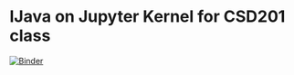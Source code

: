 # IJava on Jupyter Kernel for CSD201 class

[![Binder](https://mybinder.org/badge_logo.svg)](https://mybinder.org/v2/gh/anhvlt-2k6/CSD201-IJava/master?urlpath=%2Fdoc%2Ftree%2FStack+%26+Queue.ipynb)